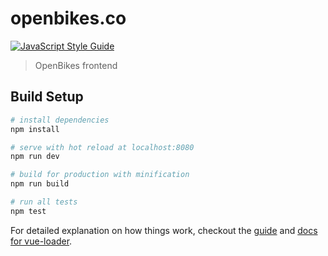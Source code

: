 # openbikes.co

[![JavaScript Style Guide](https://cdn.rawgit.com/feross/standard/master/badge.svg)](https://github.com/feross/standard)

> OpenBikes frontend

## Build Setup

``` bash
# install dependencies
npm install

# serve with hot reload at localhost:8080
npm run dev

# build for production with minification
npm run build

# run all tests
npm test
```

For detailed explanation on how things work, checkout the [guide](http://vuejs-templates.github.io/webpack/) and [docs for vue-loader](http://vuejs.github.io/vue-loader).
